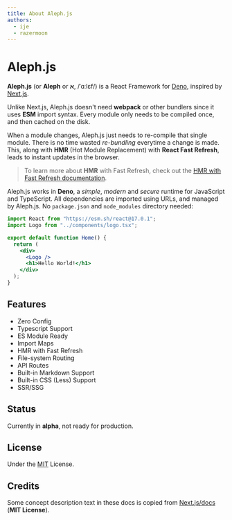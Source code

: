```yaml
---
title: About Aleph.js
authors:
  - ije
  - razermoon
---
```


# Aleph.js

**Aleph.js** (or **Aleph** or **א**, /ˈɑːlɛf/) is a React Framework for [Deno], inspired by [Next.js].

Unlike Next.js, Aleph.js doesn't need **webpack** or other bundlers since it uses **ESM** import syntax. Every module only needs to be compiled once, and then cached on the disk.

When a module changes, Aleph.js just needs to re-compile that single module. There is no time wasted _re-bundling_ everytime a change is made. This, along with **HMR** (Hot Module Replacement) with **React Fast Refresh**, leads to instant updates in the browser.

> To learn more about **HMR** with Fast Refresh, check out the [HMR with Fast Refresh documentation](/docs/basic-features/hmr-with-fast-refresh).

Aleph.js works in **Deno**, a _simple_, _modern_ and _secure_ runtime for JavaScript and TypeScript. All dependencies are imported using URLs, and managed by Aleph.js. No `package.json` and `node_modules` directory needed:

```jsx
import React from "https://esm.sh/react@17.0.1";
import Logo from "../components/logo.tsx";

export default function Home() {
  return (
    <div>
      <Logo />
      <h1>Hello World!</h1>
    </div>
  );
}
```

<!-- Aleph.js provides a compiler written in Rust with **high performance** to transform your code in **Typescript**, **JSX**, etc. Our goal is each compile task should be done in **10ms** or less! -->

## Features

- Zero Config
- Typescript Support
- ES Module Ready
- Import Maps
- HMR with Fast Refresh
- File-system Routing
- API Routes
- Built-in Markdown Support
- Built-in CSS (Less) Support
- SSR/SSG
<!-- - High Performance Comilper -->

## Status

Currently in **alpha**, not ready for production.

## License

Under the [MIT](https://opensource.org/licenses/MIT) License.

## Credits

Some concept description text in these docs is copied from [Next.js/docs](https://github.com/vercel/next.js/tree/master/docs) (**MIT License**).

[deno]: https://deno.land
[next.js]: https://nextjs.org
[swc]: https://swc.rs

